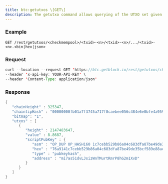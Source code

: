 ```yaml
---
title: btc:getutxos \[GET\]
description: The getutxo command allows querying of the UTXO set given a set of outpoints.
---
```


### Example

`GET /rest/getutxos/<checkmempool>/<txid>-<n>/<txid>-<n>/.../<txid>-<n>.<bin|hex|json>`

### Request

``` java
curl --location --request GET 'https://btc.getblock.io/rest/getutxos/checkmempool/b2cdfd7b89def827ff8af7cd9bff7627ff72e5e8b0f71210f92ea7a4000c5d75-0.json' \
--header 'x-api-key: YOUR-API-KEY' \
--header 'Content-Type: application/json'
```

### Response

``` java
{
   "chainHeight" : 325347,
   "chaintipHash" : "00000000fb01a7f3745a717f8caebee056c484e6e0bfe4a9591c235bb70506fb",
   "bitmap": "1",
   "utxos" : [
      {
         "height" : 2147483647,
         "value" : 8.8687,
         "scriptPubKey" : {
            "asm" : "OP_DUP OP_HASH160 1c7cebb529b86a04c683dfa87be49de35bcf589e OP_EQUALVERIFY OP_CHECKSIG",
            "hex" : "76a9141c7cebb529b86a04c683dfa87be49de35bcf589e88ac",
            "type" : "pubkeyhash",
            "address" : "mi7as51dvLJsizWnTMurtRmrP8hG2m1XvD"
         }
      }
   ]
}
```
